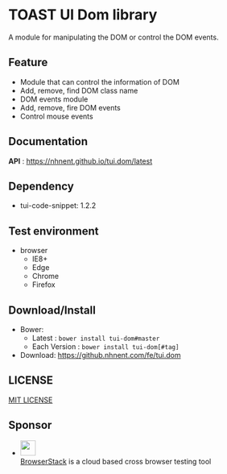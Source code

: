 TOAST UI Dom library
===============

A module for manipulating the DOM or control the DOM events.

## Feature

* Module that can control the information of DOM
* Add, remove, find DOM class name
* DOM events module
* Add, remove, fire DOM events
* Control mouse events

## Documentation

**API** : https://nhnent.github.io/tui.dom/latest

## Dependency

* tui-code-snippet: 1.2.2

## Test environment

* browser
    * IE8+
    * Edge
    * Chrome
    * Firefox

## Download/Install

* Bower:
   * Latest : `bower install tui-dom#master`
   * Each Version : `bower install tui-dom[#tag]`
* Download: https://github.nhnent.com/fe/tui.dom

## LICENSE

[MIT LICENSE](LICENSE)

## Sponsor

* <img src="https://cloud.githubusercontent.com/assets/12269563/12287774/8cf4d2c0-ba12-11e5-9fa8-0a9c452cca05.png" height="30"><br>
 [BrowserStack](https://www.browserstack.com/) is a cloud based cross browser testing tool
